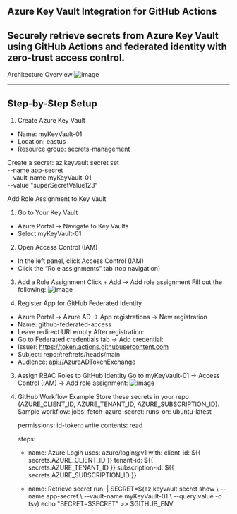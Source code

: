 ## Azure Key Vault Integration for GitHub Actions
Securely retrieve secrets from Azure Key Vault using GitHub Actions and federated identity with zero-trust access control.
---
Architecture Overview
![image](https://github.com/user-attachments/assets/110b88d6-04c6-429a-adb9-2abdb10b594f)

---
## Step-by-Step Setup
1. Create Azure Key Vault
- Name: myKeyVault-01
- Location: eastus
- Resource group: secrets-management

Create a secret:
az keyvault secret set \
  --name app-secret \
  --vault-name myKeyVault-01 \
  --value "superSecretValue123"
  
Add Role Assignment to Key Vault
1. Go to Your Key Vault
- Azure Portal → Navigate to Key Vaults
- Select myKeyVault-01
2. Open Access Control (IAM)
- In the left panel, click Access Control (IAM)
- Click the “Role assignments” tab (top navigation)
3. Add a Role Assignment
Click + Add → Add role assignment
Fill out the following:
![image](https://github.com/user-attachments/assets/d7042954-d167-46ea-815b-d0720aa7cd01)

2. Register App for GitHub Federated Identity
- Azure Portal → Azure AD → App registrations → New registration
- Name: github-federated-access
- Leave redirect URI empty
After registration:
- Go to Federated credentials tab → Add credential:
- Issuer: https://token.actions.githubusercontent.com
- Subject: repo:<org>/<repo>:ref:refs/heads/main
- Audience: api://AzureADTokenExchange

3. Assign RBAC Roles to GitHub Identity
Go to myKeyVault-01 → Access Control (IAM) → Add role assignment:
![image](https://github.com/user-attachments/assets/85fbc8c2-432f-472a-862a-e118538863fa)

5. GitHub Workflow Example
Store these secrets in your repo (AZURE_CLIENT_ID, AZURE_TENANT_ID, AZURE_SUBSCRIPTION_ID).
Sample workflow:
jobs:
  fetch-azure-secret:
    runs-on: ubuntu-latest

    permissions:
      id-token: write
      contents: read

    steps:
    - name: Azure Login
      uses: azure/login@v1
      with:
        client-id: ${{ secrets.AZURE_CLIENT_ID }}
        tenant-id: ${{ secrets.AZURE_TENANT_ID }}
        subscription-id: ${{ secrets.AZURE_SUBSCRIPTION_ID }}

    - name: Retrieve secret
      run: |
        SECRET=$(az keyvault secret show \
          --name app-secret \
          --vault-name myKeyVault-01 \
          --query value -o tsv)
        echo "SECRET=$SECRET" >> $GITHUB_ENV







